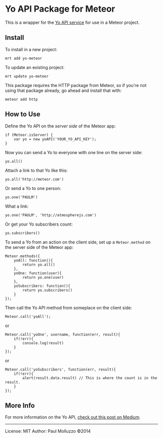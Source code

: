 # Yo API Package for Meteor

This is a wrapper for the [Yo API service](http://dev.justyo.co/) for use in a Meteor project.

## Install

To install in a new project:

```
mrt add yo-meteor
```

To update an existing project:

```
mrt update yo-meteor
```

This package requires the HTTP package from Meteor, so if you're not using that package already, go ahead and install that with:

```
meteor add http
```

## How to Use

Define the Yo API on the _server side_ of the Meteor app:

```
if (Meteor.isServer) {
    var yo = new yoAPI('YOUR_YO_API_KEY');
}
```

Now you can send a Yo to everyone with one line on the server side:

```
yo.all()
```

Attach a link to that Yo like this:

```
yo.all('http://meteor.com')
```

Or send a Yo to one person:

```
yo.one('PAULM')
```

What a link:
```
yo.one('PAULM', 'http://atmospherejs.com')
```

Or get your Yo subscribers count:

```
yo.subscribers()
```

To send a Yo from an action on the client side, set up a `Meteor.method` on the server side of the Meteor app:

```
Meteor.methods({
    yoAll: function(){
        return yo.all()
    },
    yoOne: function(user){
        return yo.one(user)
    },
    yoSubscribers: function(){
        return yo.subscribers()
    }
});
```

Then call the Yo API method from someplace on the client side:

```
Meteor.call('yoAll');
```

or

```
Meteor.call('yoOne', username, function(err, result){
    if(!err){
        console.log(result)
    }
});
```

or

```
Meteor.call('yoSubscribers', function(err, result){
    if(!err){
        alert(result.data.result) // This is where the count is in the result.
    }
});
```

## More Info

For more information on the Yo API, [check out this post on Medium](https://medium.com/@YoAppStatus/yo-developers-api-e7f2f0ec5c3c).

-----------

License: MIT
Author: Paul Molluzzo
©2014